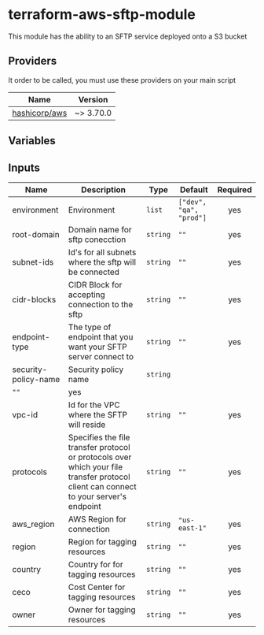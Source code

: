 # terraform-aws-sftp-module


This module has the ability to an SFTP service deployed onto a S3 bucket

## Providers
It order to be called, you must use these providers on your main script

| Name | Version |
|------|---------|
| <a name="https://registry.terraform.io/providers/hashicorp/vault/3.0.1"></a> [hashicorp/aws](#hashicorp/aws) | ~> 3.70.0 |


## Variables

## Inputs
| Name | Description | Type | Default | Required |
|------|-------------|------|---------|:--------:|
| environment | Environment | `list` | `["dev", "qa", "prod"]` | yes |
| root-domain | Domain name for sftp conecction | `string` | `""` | yes |
| subnet-ids | Id's for all subnets where the sftp will be connected | `string` | `""` | yes |
| cidr-blocks | CIDR Block for accepting connection to the sftp | `string` | `""` | yes |
| endpoint-type |  The type of endpoint that you want your SFTP server connect to | `string` | `""` | yes |
| security-policy-name | Security policy name  | `string` 
| `""` | yes |
| vpc-id | Id for the VPC where the SFTP will reside | `string` | `""` | yes |
| protocols | Specifies the file transfer protocol or protocols over which your file transfer protocol client can connect to your server's endpoint  | `string` | `""` | yes |
| aws_region | AWS Region for connection  | `string` | `"us-east-1"` | yes |
| region | Region for tagging resources  | `string` | `""` | yes |
| country | Country for  for tagging resources | `string` | `""` | yes |
| ceco | Cost Center for tagging resources  | `string` | `""` | yes |
| owner | Owner for tagging resources  | `string` | `""` | yes |


